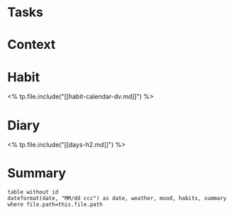 # Tasks
# Context
# Habit

<% tp.file.include("[[habit-calendar-dv.md]]") %>

# Diary

<% tp.file.include("[[days-h2.md]]") %>
# Summary
```dataview
table without id
dateformat(date, "MM/dd ccc") as date, weather, mood, habits, summary
where file.path=this.file.path
```
